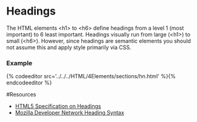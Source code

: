 # Headings

The HTML elements &lt;h1&gt; to &lt;h6&gt; define headings from a level 1 (most important) to 6 least important.  Headings visually run from large (&lt;h1&gt;) to small (&lt;h6&gt;). However, since headings are semantic elements you should not assume this and apply style primarily via CSS.

<section data-markdown data-render="slide">
<script type="text/template"> 
   #Headings
   
   * 6 levels of headings &lt;h1&gt; - &lt;h6&gt;
   * Semantic Block Elements
   * Should be thought of as outlining
   * Generally render from large to small
   * Often mistakenly thought of as presentational
   
</script>
</section>

<section>
  <h3>Example</h3>
  {% codeeditor src='../../../HTML/4Elements/sections/hn.html' %}{% endcodeeditor %}
</section>


#Resources

* [HTML5 Specification on Headings](https://www.w3.org/TR/html5/sections.html#the-h1,-h2,-h3,-h4,-h5,-and-h6-elements)
* [Mozilla Developer Network Heading Syntax](https://developer.mozilla.org/en-US/docs/Web/HTML/Element/Heading_Elements)


